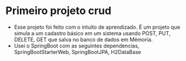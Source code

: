 # Primeiro projeto crud
* Esse projeto foi feito com o intuito de aprendizado. É um projeto que simula a um cadastro básico em um sistema usando POST, PUT, DELETE, GET que salva no banco de dados em Mémoria.
* Usei o SpringBoot com as seguintes dependencias, SpringBootStarterWeb, SpringBootJPA, H2DataBase

